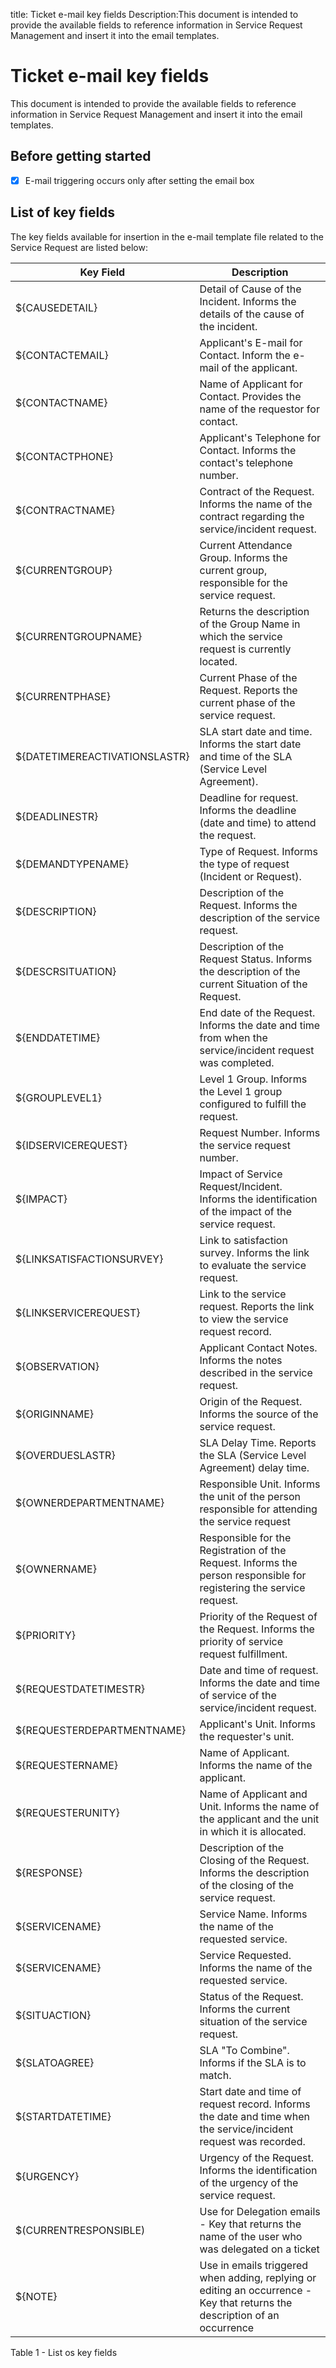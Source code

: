 title: Ticket e-mail key fields
Description:This document is intended to provide the available fields to reference information in Service Request Management and insert it into the email templates.

# Ticket e-mail key fields

This document is intended to provide the available fields to reference information in Service Request Management and insert it into the email templates.

## Before getting started

- [x] E-mail triggering occurs only after setting the email box 

## List of key fields

The key fields available for insertion in the e-mail template file related to the Service Request are listed below:

|Key Field|	Description|
|-|-|
|${CAUSEDETAIL}|	Detail of Cause of the Incident. Informs the details of the cause of the incident.|
|${CONTACTEMAIL}|	Applicant's E-mail for Contact. Inform the e-mail of the applicant.|
|${CONTACTNAME}	|Name of Applicant for Contact. Provides the name of the requestor for contact.|
|${CONTACTPHONE}|Applicant's Telephone for Contact. Informs the contact's telephone number.|
|${CONTRACTNAME}	|Contract of the Request. Informs the name of the contract regarding the service/incident request.|
|${CURRENTGROUP}|	Current Attendance Group. Informs the current group, responsible for the service request.|
|${CURRENTGROUPNAME}|	Returns the description of the Group Name in which the service request is currently located.|
|${CURRENTPHASE}|Current Phase of the Request. Reports the current phase of the service request.|
|${DATETIMEREACTIVATIONSLASTR}|	SLA start date and time. Informs the start date and time of the SLA (Service Level Agreement).|
|${DEADLINESTR}|	Deadline for request. Informs the deadline (date and time) to attend the request.|
|${DEMANDTYPENAME}|Type of Request. Informs the type of request (Incident or Request).|
|${DESCRIPTION}|	Description of the Request. Informs the description of the service request.|
|${DESCRSITUATION}|	Description of the Request Status. Informs the description of the current Situation of the Request.|
|${ENDDATETIME}|	End date of the Request. Informs the date and time from when the service/incident request was completed.|
|${GROUPLEVEL1}	|Level 1 Group. Informs the Level 1 group configured to fulfill the request.|
|${IDSERVICEREQUEST}|	Request Number. Informs the service request number.|
|${IMPACT}|	Impact of Service Request/Incident. Informs the identification of the impact of the service request.|
|${LINKSATISFACTIONSURVEY}|	Link to satisfaction survey. Informs the link to evaluate the service request.|
|${LINKSERVICEREQUEST}|	Link to the service request. Reports the link to view the service request record.|
|${OBSERVATION}	|Applicant Contact Notes. Informs the notes described in the service request.|
|${ORIGINNAME}|	Origin of the Request. Informs the source of the service request.|
|${OVERDUESLASTR}|SLA Delay Time. Reports the SLA (Service Level Agreement) delay time.|
|${OWNERDEPARTMENTNAME}|	Responsible Unit. Informs the unit of the person responsible for attending the service request|
|${OWNERNAME}|	Responsible for the Registration of the Request. Informs the person responsible for registering the service request.|
|${PRIORITY}	|Priority of the Request of the Request. Informs the priority of service request fulfillment.|
|${REQUESTDATETIMESTR}|Date and time of request. Informs the date and time of service of the service/incident request.|
|${REQUESTERDEPARTMENTNAME}|Applicant's Unit. Informs the requester's unit.|
|${REQUESTERNAME}|Name of Applicant. Informs the name of the applicant.|
|${REQUESTERUNITY}|Name of Applicant and Unit. Informs the name of the applicant and the unit in which it is allocated.|
|${RESPONSE}|Description of the Closing of the Request. Informs the description of the closing of the service request.|
|${SERVICENAME}|Service Name. Informs the name of the requested service.|
|${SERVICENAME}	|Service Requested. Informs the name of the requested service.|
|${SITUACTION}|	Status of the Request. Informs the current situation of the service request.|
|${SLATOAGREE}|SLA "To Combine". Informs if the SLA is to match.|
|${STARTDATETIME}|Start date and time of request record. Informs the date and time when the service/incident request was recorded.|
|${URGENCY}|Urgency of the Request. Informs the identification of the urgency of the service request.|
|$(CURRENTRESPONSIBLE)| Use for Delegation emails - Key that returns the name of the user who was delegated on a ticket|
|${NOTE}| Use in emails triggered when adding, replying or editing an occurrence - Key that returns the description of an occurrence|

Table 1 - List os key fields

